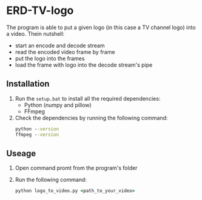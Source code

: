 # ERD-TV-logo

The program is able to put a given logo (in this case a TV channel logo) into a video. Thein nutshell:
- start an encode and decode stream
- read the encoded video frame by frame
- put the logo into the frames
- load the frame with logo into the decode stream's pipe

## Installation
1. Run the `setup.bat` to install all the required dependencies:
   - Python (numpy and pillow)
   - FFmpeg
2. Check the dependencies by running the following command:
   ```cmd
   python --version
   ffmpeg --version


## Useage

1. Open command promt from the program's folder

2. Run the following command:
   ```cmd
   python logo_to_video.py <path_to_your_video>